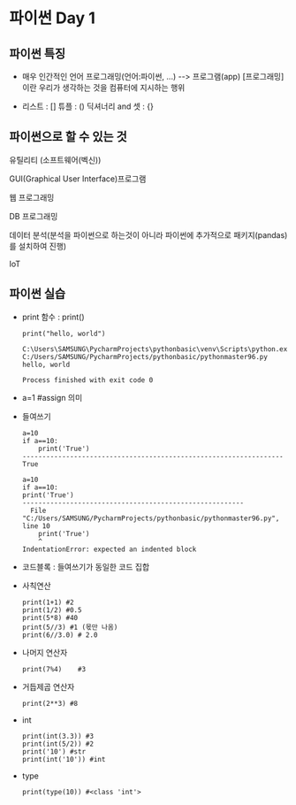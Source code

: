 # 파이썬 Day 1

## 파이썬 특징

* 매우 인간적인 언어
  	프로그래밍(언어:파이썬, ...)  -->  프로그램(app)
  	[프로그래밍]이란 우리가 생각하는 것을 컴퓨터에 지시하는 행위

* 리스트 : []
  튜플 : ()
  딕셔너리 and 셋 : {}

## 파이썬으로 할 수 있는 것

유틸리티 (소프트웨어(벡신))

GUI(Graphical User Interface)프로그램

웹 프로그래밍

DB 프로그래밍

데이터 분석(분석을 파이썬으로 하는것이 아니라 파이썬에 추가적으로 패키지(pandas)를 설치하여 진행)

IoT

## 파이썬 실습

* print 함수 : print() 

  ```
  print("hello, world")
  ```
  ```
  C:\Users\SAMSUNG\PycharmProjects\pythonbasic\venv\Scripts\python.exe C:/Users/SAMSUNG/PycharmProjects/pythonbasic/pythonmaster96.py
  hello, world
  
  Process finished with exit code 0
  ```



* a=1 #assign 의미



* 들여쓰기

  ```
  a=10
  if a==10:
      print('True')
  ------------------------------------------------------------------
  True
  ```

  ```
  a=10
  if a==10:
  print('True')
  --------------------------------------------------------
    File "C:/Users/SAMSUNG/PycharmProjects/pythonbasic/pythonmaster96.py", line 10
      print('True')
      ^
  IndentationError: expected an indented block
  ```

  

* 코드블록 : 들여쓰기가 동일한 코드 집합



* 사칙연산

  ```
  print(1+1) #2
  print(1/2) #0.5
  print(5*8) #40
  print(5//3) #1 (몫만 나옴)
  print(6//3.0) # 2.0
  ```

  

* 나머지 연산자

  ```
  print(7%4) 	#3
  ```

  

* 거듭제곱 연산자

  ```
  print(2**3) #8
  ```

  

* int

  ```
  print(int(3.3)) #3
  print(int(5/2)) #2
  print('10') #str
  print(int('10')) #int
  ```

  

* type

  ````
  print(type(10)) #<class 'int'>
  ````

   


























  ```

  ```